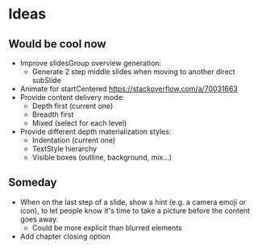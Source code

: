 # Ideas

## Would be cool now

- Improve slidesGroup overview generation:
  - Generate 2 step middle slides when moving to another direct subSlide
- Animate for startCentered https://stackoverflow.com/a/70031663
- Provide content delivery mode:
  - Depth first (current one)
  - Breadth first
  - Mixed (select for each level)
- Provide different depth materialization styles:
  - Indentation (current one)
  - TextStyle hierarchy
  - Visible boxes (outline, background, mix…)

## Someday
- When on the last step of a slide, show a hint (e.g. a camera emoji or icon), to let people know it's time to take a picture before the content goes away.
  - Could be more explicit than blurred elements
- Add chapter closing option
